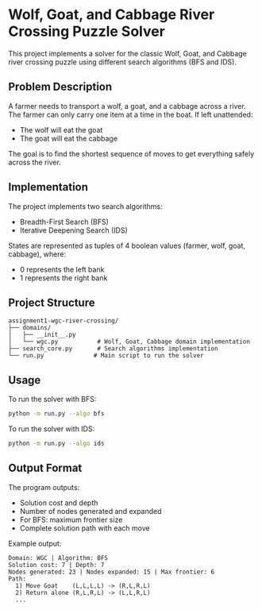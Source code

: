 # Wolf, Goat, and Cabbage River Crossing Puzzle Solver

This project implements a solver for the classic Wolf, Goat, and Cabbage river crossing puzzle using different search algorithms (BFS and IDS).

## Problem Description

A farmer needs to transport a wolf, a goat, and a cabbage across a river. The farmer can only carry one item at a time in the boat. If left unattended:
- The wolf will eat the goat
- The goat will eat the cabbage

The goal is to find the shortest sequence of moves to get everything safely across the river.

## Implementation

The project implements two search algorithms:
- Breadth-First Search (BFS)
- Iterative Deepening Search (IDS)

States are represented as tuples of 4 boolean values (farmer, wolf, goat, cabbage), where:
- 0 represents the left bank
- 1 represents the right bank

## Project Structure

```
assignment1-wgc-river-crossing/
├── domains/
│   ├── __init__.py
│   └── wgc.py           # Wolf, Goat, Cabbage domain implementation
├── search_core.py       # Search algorithms implementation
└── run.py              # Main script to run the solver
```

## Usage

To run the solver with BFS:
```bash
python -m run.py --algo bfs
```

To run the solver with IDS:
```bash
python -m run.py --algo ids
```

## Output Format

The program outputs:
- Solution cost and depth
- Number of nodes generated and expanded
- For BFS: maximum frontier size
- Complete solution path with each move

Example output:
```
Domain: WGC | Algorithm: BFS
Solution cost: 7 | Depth: 7
Nodes generated: 23 | Nodes expanded: 15 | Max frontier: 6
Path:
  1) Move Goat    (L,L,L,L) -> (R,L,R,L)
  2) Return alone (R,L,R,L) -> (L,L,R,L)
  ...
```